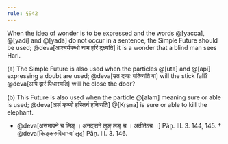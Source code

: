 ```yaml
---
rule: §942
---
```


When the idea of wonder is to be expressed and the words @[yacca], @[yadi] and @[yadā] do not occur in a sentence, the Simple Future should be used; @deva[आश्चर्यबन्धो नाम हरिं द्रक्ष्यति] it is a wonder that a blind man sees Hari.

(a) The Simple Future is also used when the particles @[uta] and @[api] expressing a doubt are used; @deva[उत दण्डः पतिष्यति वा] will the stick fall? @deva[अपि द्वारं पिधास्यति] will he close the door?

(b) This Future is also used when the particle @[alam] meaning sure or able is used; @deva[अलं कृष्णो हस्तिनं हनिष्यति] @[Kṛṣṇa] is sure or able to kill the elephant.

- @deva[असंभावने च लिङ् । अनद्यतने लुङ् लङ् च । अतीतेऽच ।] Pāṇ. III. 3. 144, 145.
  † @deva[किङ्करुविधाभ्यां लृट्] Pāṇ. III. 3. 146.